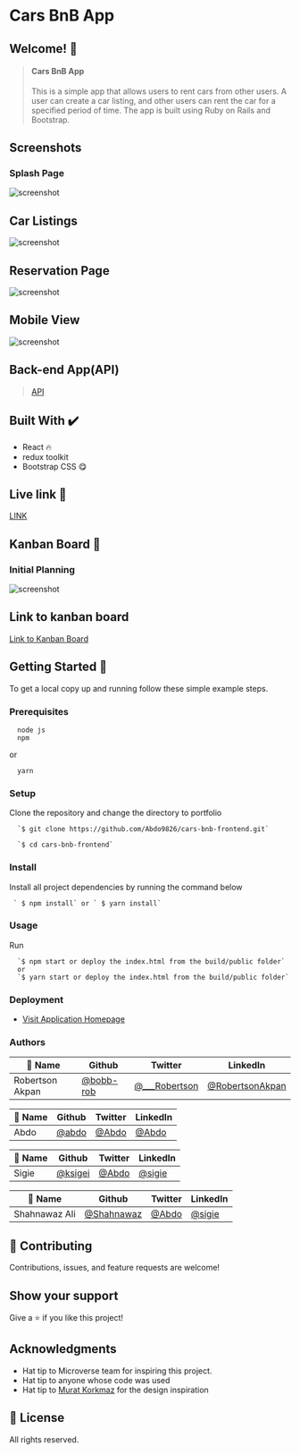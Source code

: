 # Cars BnB App

## Welcome! 👋

> #### Cars BnB App
>
> This is a simple app that allows users to rent cars from other users. A user can create a car listing, and other users can rent the car for a specified period of time. The app is built using Ruby on Rails and Bootstrap.
## Screenshots
### Splash Page

![screenshot](./screenshots/screen1.png)
## Car Listings
![screenshot](./screenshots/screen2.png)
## Reservation Page
![screenshot](./screenshots/screen3.png)
## Mobile View
![screenshot](./screenshots/screen4.png)

## Back-end App(API)

> [API](https://github.com/Abdo9826/cars-bnb-backend)

## Built With ✔️

- React 🔥
- redux toolkit
- Bootstrap CSS 😋

## Live link 🙌

[LINK](https://63666fbc53628775d8aaf544--stately-tulumba-fce256.netlify.app/)

## Kanban Board 📝
### Initial Planning
![screenshot](./screenshots/kanban.png)

## Link to kanban board

[Link to Kanban Board](https://github.com/users/Abdo9826/projects/4/views/1)

## Getting Started 🙌

To get a local copy up and running follow these simple example steps.

### Prerequisites

```
  node js
  npm

```
or 
```
  yarn
```

### Setup

Clone the repository and change the directory to portfolio

```
  `$ git clone https://github.com/Abdo9826/cars-bnb-frontend.git`

  `$ cd cars-bnb-frontend`

```

### Install

Install all project dependencies by running the command below

```
 ` $ npm install` or ` $ yarn install`
```

### Usage

Run

```
  `$ npm start or deploy the index.html from the build/public folder`
  or
  `$ yarn start or deploy the index.html from the build/public folder`
```

### Deployment

- [Visit Application Homepage](#)

### Authors

| 👤 Name         | Github                                   | Twitter                                              | LinkedIn                                                       |
| --------------- | ---------------------------------------- | ---------------------------------------------------- | -------------------------------------------------------------- |
| Robertson Akpan | [@bobb-rob](https://github.com/bobb-rob) | [@\_\_\_Robertson](https://twitter.com/___Robertson) | [@RobertsonAkpan](https://www.linkedin.com/in/robertsonakpan/) |

| 👤 Name | Github                               | Twitter                           | LinkedIn                                   |
| ------- | ------------------------------------ | --------------------------------- | ------------------------------------------ |
| Abdo    | [@abdo](https://github.com/Abdo9826) | [@Abdo](https://twitter.com/Abdo) | [@Abdo](https://www.linkedin.com/in/Abdo/) |

| 👤 Name | Github                               | Twitter                            | LinkedIn                                     |
| ------- | ------------------------------------ | ---------------------------------- | -------------------------------------------- |
| Sigie   | [@ksigei](https://github.com/ksigei) | [@Abdo](https://twitter.com/sigie) | [@sigie](https://www.linkedin.com/in/sigie/) |

| 👤 Name       | Github                                     | Twitter                                | LinkedIn                                         |
| ------------- | ------------------------------------------ | -------------------------------------- | ------------------------------------------------ |
| Shahnawaz Ali | [@Shahnawaz](https://github.com/Shahnawaz) | [@Abdo](https://twitter.com/Shahnawaz) | [@sigie](https://www.linkedin.com/in/Shahnawaz/) |

## 🤝 Contributing

Contributions, issues, and feature requests are welcome!

## Show your support

Give a ⭐️ if you like this project!

## Acknowledgments

- Hat tip to Microverse team for inspiring this project.
- Hat tip to anyone whose code was used
- Hat tip to [Murat Korkmaz](https://www.behance.net/gallery/26425031/Vespa-Responsive-Redesign) for the design inspiration

## 📝 License

All rights reserved.
